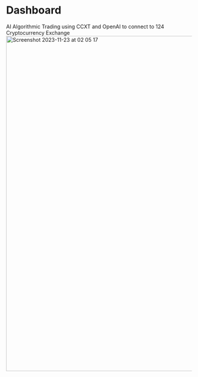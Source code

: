 # Dashboard
AI Algorithmic Trading using CCXT and OpenAI to connect to 124 Cryptocurrency Exchange
<img width="912" alt="Screenshot 2023-11-23 at 02 05 17" src="https://github.com/OQueQuantFirm/Dashboard/assets/147313218/c96dabe3-49c9-438b-903b-ea95a55dfd7b">
